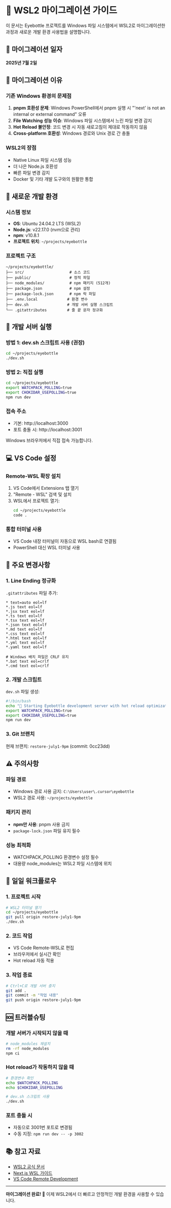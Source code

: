 # 🐧 WSL2 마이그레이션 가이드

이 문서는 Eyebottle 프로젝트를 Windows 파일 시스템에서 WSL2로 마이그레이션한 과정과 새로운 개발 환경 사용법을 설명합니다.

## 📅 마이그레이션 일자
**2025년 7월 2일**

## 🎯 마이그레이션 이유

### 기존 Windows 환경의 문제점
1. **pnpm 호환성 문제**: Windows PowerShell에서 pnpm 실행 시 "'next' is not an internal or external command" 오류
2. **File Watching 성능 이슈**: Windows 파일 시스템에서 느린 파일 변경 감지
3. **Hot Reload 불안정**: 코드 변경 시 자동 새로고침이 제대로 작동하지 않음
4. **Cross-platform 호환성**: Windows 경로와 Unix 경로 간 충돌

### WSL2의 장점
- Native Linux 파일 시스템 성능
- 더 나은 Node.js 호환성
- 빠른 파일 변경 감지
- Docker 및 기타 개발 도구와의 원활한 통합

## 🔧 새로운 개발 환경

### 시스템 정보
- **OS**: Ubuntu 24.04.2 LTS (WSL2)
- **Node.js**: v22.17.0 (nvm으로 관리)
- **npm**: v10.8.1
- **프로젝트 위치**: `~/projects/eyebottle`

### 프로젝트 구조
```
~/projects/eyebottle/
├── src/                    # 소스 코드
├── public/                 # 정적 파일
├── node_modules/           # npm 패키지 (512개)
├── package.json            # npm 설정
├── package-lock.json       # npm 락 파일
├── .env.local             # 환경 변수
├── dev.sh                 # 개발 서버 실행 스크립트
└── .gitattributes         # 줄 끝 문자 정규화
```

## 🚀 개발 서버 실행

### 방법 1: dev.sh 스크립트 사용 (권장)
```bash
cd ~/projects/eyebottle
./dev.sh
```

### 방법 2: 직접 실행
```bash
cd ~/projects/eyebottle
export WATCHPACK_POLLING=true
export CHOKIDAR_USEPOLLING=true
npm run dev
```

### 접속 주소
- 기본: http://localhost:3000
- 포트 충돌 시: http://localhost:3001

Windows 브라우저에서 직접 접속 가능합니다.

## 💻 VS Code 설정

### Remote-WSL 확장 설치
1. VS Code에서 Extensions 탭 열기
2. "Remote - WSL" 검색 및 설치
3. WSL에서 프로젝트 열기:
   ```bash
   cd ~/projects/eyebottle
   code .
   ```

### 통합 터미널 사용
- VS Code 내장 터미널이 자동으로 WSL bash로 연결됨
- PowerShell 대신 WSL 터미널 사용

## 📝 주요 변경사항

### 1. Line Ending 정규화
`.gitattributes` 파일 추가:
```
* text=auto eol=lf
*.js text eol=lf
*.jsx text eol=lf
*.ts text eol=lf
*.tsx text eol=lf
*.json text eol=lf
*.md text eol=lf
*.css text eol=lf
*.html text eol=lf
*.yml text eol=lf
*.yaml text eol=lf

# Windows 배치 파일은 CRLF 유지
*.bat text eol=crlf
*.cmd text eol=crlf
```

### 2. 개발 스크립트
`dev.sh` 파일 생성:
```bash
#!/bin/bash
echo "🚀 Starting Eyebottle development server with hot reload optimization..."
export WATCHPACK_POLLING=true
export CHOKIDAR_USEPOLLING=true
npm run dev
```

### 3. Git 브랜치
현재 브랜치: `restore-july1-9pm` (commit: 0cc23dd)

## ⚠️ 주의사항

### 파일 경로
- Windows 경로 사용 금지: `C:\Users\user\.cursor\eyebottle`
- WSL2 경로 사용: `~/projects/eyebottle`

### 패키지 관리
- **npm만 사용**: pnpm 사용 금지
- `package-lock.json` 파일 유지 필수

### 성능 최적화
- WATCHPACK_POLLING 환경변수 설정 필수
- 대용량 node_modules는 WSL2 파일 시스템에 위치

## 🔄 일일 워크플로우

### 1. 프로젝트 시작
```bash
# WSL2 터미널 열기
cd ~/projects/eyebottle
git pull origin restore-july1-9pm
./dev.sh
```

### 2. 코드 작업
- VS Code Remote-WSL로 편집
- 브라우저에서 실시간 확인
- Hot reload 자동 적용

### 3. 작업 종료
```bash
# Ctrl+C로 개발 서버 중지
git add .
git commit -m "작업 내용"
git push origin restore-july1-9pm
```

## 🆘 트러블슈팅

### 개발 서버가 시작되지 않을 때
```bash
# node_modules 재설치
rm -rf node_modules
npm ci
```

### Hot reload가 작동하지 않을 때
```bash
# 환경변수 확인
echo $WATCHPACK_POLLING
echo $CHOKIDAR_USEPOLLING

# dev.sh 스크립트 사용
./dev.sh
```

### 포트 충돌 시
- 자동으로 3001번 포트로 변경됨
- 수동 지정: `npm run dev -- -p 3002`

## 📚 참고 자료
- [WSL2 공식 문서](https://docs.microsoft.com/en-us/windows/wsl/)
- [Next.js WSL 가이드](https://nextjs.org/docs/advanced-features/using-wsl)
- [VS Code Remote Development](https://code.visualstudio.com/docs/remote/wsl)

---

**마이그레이션 완료! 🎉** 이제 WSL2에서 더 빠르고 안정적인 개발 환경을 사용할 수 있습니다.